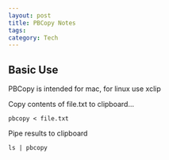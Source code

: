```yaml
---
layout: post
title: PBCopy Notes
tags: 
category: Tech
---
```


## Basic Use

PBCopy is intended for mac, for linux use xclip

Copy contents of file.txt to clipboard...

~~~
pbcopy < file.txt
~~~

Pipe results to clipboard

~~~
ls | pbcopy
~~~


